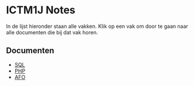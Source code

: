 # ICTM1J Notes

In de lijst hieronder staan alle vakken. Klik op een vak om door te gaan naar alle documenten die bij dat vak horen.

## Documenten

- [SQL](./sql/SQL.md)
- [PHP](./php/PHP.md)
- [AFO](./afo/AFO.md)
